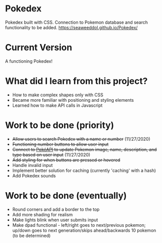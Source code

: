 # Pokedex
Pokedex built with CSS. Connection to Pokemon database and search functionality to be added.
https://seaweeddol.github.io/Pokedex/

# Current Version
A functioning Pokedex!

# What did I learn from this project?
- How to make complex shapes only with CSS
- Became more familiar with positioning and styling elements
- Learned how to make API calls in Javascript

# Work to be done (priority)
- ~~Allow users to search Pokedex with a name or number~~ (11/27/2020)
- ~~Functioning number buttons to allow user input~~
- ~~Connect to [PokéAPI](https://pokeapi.co/) to update Pokemon image, name, description, and type based on user input~~ (11/27/2020)
- ~~Add styling for when buttons are pressed or hovered~~
- Handle invalid input
- Implement better solution for caching (currently 'caching' with a hash)
- Add Pokedex sounds

# Work to be done (eventually)
- Round corners and add a border to the top
- Add more shading for realism
- Make lights blink when user submits input
- Make dpad functional - left/right goes to next/previous pokemon; up/down goes to next generation/skips ahead/backwards 10 pokemon (to be determined)
